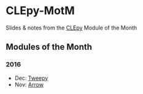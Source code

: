 # CLEpy-MotM

Slides & notes from the [CLEpy](http://clepy.org/) Module of the Month

## Modules of the Month

### 2016

- Dec: [Tweepy](Tweepy/Tweepy.ipynb)
- Nov: [Arrow](Arrow/Arrow.ipynb)
